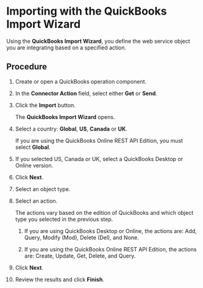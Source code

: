# Importing with the QuickBooks Import Wizard 

<head>
  <meta name="guidename" content="Integration"/>
  <meta name="context" content="GUID-670cfc93-3d88-43a8-9dfb-3567c23be9af"/>
</head>


Using the **QuickBooks Import Wizard**, you define the web service object you are integrating based on a specified action.

## Procedure

1.  Create or open a QuickBooks operation component.

2.  In the **Connector Action** field, select either **Get** or **Send**.

3.  Click the **Import** button.

    The **QuickBooks Import Wizard** opens.

4.  Select a country: **Global**, **US**, **Canada** or **UK**.

    If you are using the QuickBooks Online REST API Edition, you must select **Global**.

5.  If you selected US, Canada or UK, select a QuickBooks Desktop or Online version.

6.  Click **Next**.

7.  Select an object type.

8.  Select an action.

    The actions vary based on the edition of QuickBooks and which object type you selected in the previous step.

    1.  If you are using QuickBooks Desktop or Online, the actions are: Add, Query, Modify \(Mod\), Delete \(Del\), and None.

    2.  If you are using the QuickBooks Online REST API Edition, the actions are: Create, Update, Get, Delete, and Query.

9.  Click **Next**.

10. Review the results and click **Finish**.